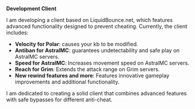 **Development Client**

I am developing a client based on LiquidBounce.net, which features advanced functionality designed to prevent cheating. Currently, the client includes:

- **Velocity ​​for Polar**: causes your kb to be modified.
- **Antiban for AstralMC**: guarantees undetectability and safe play on AstralMC servers.
- **Speed ​​for AstralMC**: Increases movement speed on AstralMC servers.
- **Reach for Grim**: Extends the attack range on Grim servers.
- **New rewind features and more**: Features innovative gameplay improvements and additional functionality.

I am dedicated to creating a solid client that combines advanced features with safe bypasses for different anti-cheat.

